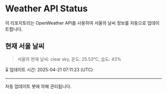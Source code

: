 
# Weather API Status

이 리포지토리는 OpenWeather API를 사용하여 서울의 날씨 정보를 자동으로 업데이트합니다.

## 현재 서울 날씨
> 서울의 현재 날씨: clear sky, 온도: 25.53°C, 습도: 43%

⏳ 업데이트 시간: 2025-04-21 07:11:23 (UTC)

---
자동 업데이트 봇에 의해 관리됩니다.
